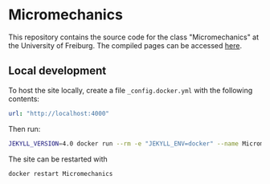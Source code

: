 # Micromechanics

This repository contains the source code for the class "Micromechanics" at the University of Freiburg. The compiled pages can be accessed [here](https://imtek-simulation.github.io/Micromechanics/).

## Local development

To host the site locally, create a file `_config.docker.yml` with the following contents:
```yaml
url: "http://localhost:4000"
```

Then run:
```bash
JEKYLL_VERSION=4.0 docker run --rm -e "JEKYLL_ENV=docker" --name Micromechanics --volume="$PWD:/srv/jekyll" -p 4000:4000 -it jekyll/jekyll jekyll serve --config _config.yml,_config.docker.yml
```

The site can be restarted with
```bash
docker restart Micromechanics
```